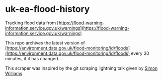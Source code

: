 # uk-ea-flood-history

Tracking flood data from [https://flood-warning-information.service.gov.uk/warnings](https://flood-warning-information.service.gov.uk/warnings)

This repo archives the latest version of [https://environment.data.gov.uk/flood-monitoring/id/floods](https://environment.data.gov.uk/flood-monitoring/id/floods) every 30 minutes, if it has changed.

This scraper was inspired by the git scraping lightning talk given by [Simon Williams](https://simonwillison.net/2021/Mar/5/git-scraping/)
